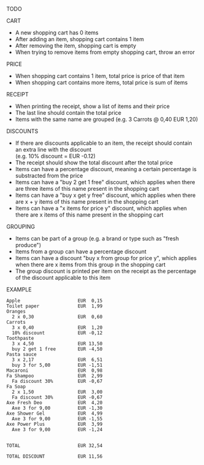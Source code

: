 TODO

CART
- A new shopping cart has 0 items
- After adding an item, shopping cart contains 1 item
- After removing the item, shopping cart is empty
- When trying to remove items from empty shopping cart, throw an error

PRICE
- When shopping cart contains 1 item, total price is price of that item
- When shopping cart contains more items, total price is sum of items

RECEIPT
- When printing the receipt, show a list of items and their price
- The last line should contain the total price
- Items with the same name are grouped (e.g. 3 Carrots @ 0,40      EUR 1,20)

DISCOUNTS
- If there are discounts applicable to an item, the receipt should contain 
an extra line with the discount  
(e.g. 10% discount = EUR -0.12)
- The receipt should show the total discount after the total price
- Items can have a percentage discount, meaning a certain percentage is 
substracted from the price
- Items can have a "buy 2 get 1 free" discount, which applies when there
are three items of this name present in the shopping cart
- Items can have a "buy x get y free" discount, which applies when there
are x + y items of this name present in the shopping cart
- Items can have a "x items for price y" discount, which applies when there
are x items of this name present in the shopping cart

GROUPING
- Items can be part of a group (e.g. a brand or type such as "fresh produce")
- Items from a group can have a percentage discount
- Items can have a discount "buy x from group for price y", which applies when
there are x items from this group in the shopping cart
- The group discount is printed per item on the receipt as the percentage of the 
discount applicable to this item

EXAMPLE

```
Apple                     EUR  0,15
Toilet paper              EUR  1,99
Oranges 
  2 x 0,30                EUR  0,60
Carrots
  3 x 0,40                EUR  1,20
  10% discount            EUR -0,12
Toothpaste
  3 x 4,50                EUR 13,50
  buy 2 get 1 free        EUR -4,50
Pasta sauce
  3 x 2,17                EUR  6,51
  buy 3 for 5,00          EUR -1,51
Macaroni                  EUR  0,98
Fa Shampoo                EUR  2,99
  Fa discount 30%         EUR -0,67
Fa Soap
  2 x 1,50                EUR  3,00
  Fa discount 30%         EUR -0,67
Axe Fresh Deo             EUR  4,20
  Axe 3 for 9,00          EUR -1,30
Axe Shower Gel            EUR  4,99
  Axe 3 for 9,00          EUR -1,55
Axe Power Plus            EUR  3,99
  Axe 3 for 9,00          EUR -1,24


TOTAL                     EUR 32,54 

TOTAL DISCOUNT            EUR 11,56
```
